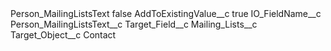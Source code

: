 <?xml version="1.0" encoding="UTF-8"?>
<CustomMetadata xmlns="http://soap.sforce.com/2006/04/metadata" xmlns:xsi="http://www.w3.org/2001/XMLSchema-instance" xmlns:xsd="http://www.w3.org/2001/XMLSchema">
    <label>Person_MailingListsText</label>
    <protected>false</protected>
    <values>
        <field>AddToExistingValue__c</field>
        <value xsi:type="xsd:boolean">true</value>
    </values>
    <values>
        <field>IO_FieldName__c</field>
        <value xsi:type="xsd:string">Person_MailingListsText__c</value>
    </values>
    <values>
        <field>Target_Field__c</field>
        <value xsi:type="xsd:string">Mailing_Lists__c</value>
    </values>
    <values>
        <field>Target_Object__c</field>
        <value xsi:type="xsd:string">Contact</value>
    </values>
</CustomMetadata>
